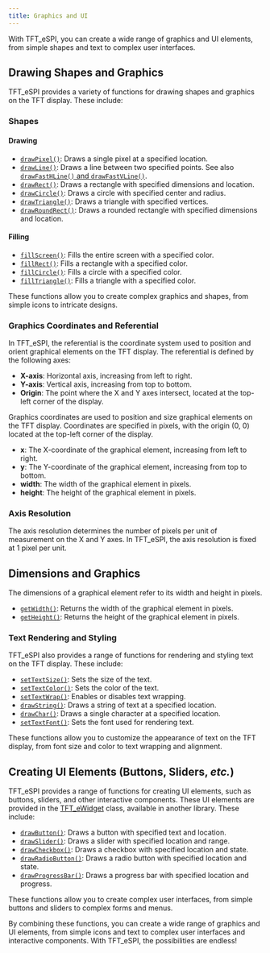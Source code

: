 ```yaml
---
title: Graphics and UI
---
```


With TFT_eSPI, you can create a wide range of graphics and UI elements, from simple shapes and text to complex user
interfaces.

## Drawing Shapes and Graphics

TFT_eSPI provides a variety of functions for drawing shapes and graphics on the TFT display. These include:

### Shapes

#### Drawing

* [`drawPixel()`](tft_espi/methods/drawpixel.md): Draws a single pixel at a specified location.
* [`drawLine()`](tft_espi/methods/drawline.md): Draws a line between two specified points. See also
  [`drawFastHLine()` and `drawFastVLine()`](tft_espi/methods/drawfastline.md). 
* [`drawRect()`](tft_espi/methods/drawrect.md): Draws a rectangle with specified dimensions and location.
* [`drawCircle()`](tft_espi/methods/drawcircle.md): Draws a circle with specified center and radius.
* [`drawTriangle()`](tft_espi/methods/drawtriangle.md): Draws a triangle with specified vertices.
* [`drawRoundRect()`](tft_espi/methods/drawrect.md): Draws a rounded rectangle with specified dimensions and location.

#### Filling

* [`fillScreen()`](tft_espi/methods/fillscreen.md): Fills the entire screen with a specified color.
* [`fillRect()`](tft_espi/methods/fillrect.md): Fills a rectangle with a specified color.
* [`fillCircle()`](tft_espi/methods/fillcircle.md): Fills a circle with a specified color.
* [`fillTriangle()`](tft_espi/methods/filltriangle.md): Fills a triangle with a specified color.

These functions allow you to create complex graphics and shapes, from simple icons to intricate designs.

### Graphics Coordinates and Referential

In TFT_eSPI, the referential is the coordinate system used to position and orient graphical elements on the TFT display.
The referential is defined by the following axes:

* **X-axis**: Horizontal axis, increasing from left to right.
* **Y-axis**: Vertical axis, increasing from top to bottom.
* **Origin**: The point where the X and Y axes intersect, located at the top-left corner of the display.

Graphics coordinates are used to position and size graphical elements on the TFT display. Coordinates are specified in
pixels, with the origin (0, 0) located at the top-left corner of the display.

* **x**: The X-coordinate of the graphical element, increasing from left to right.
* **y**: The Y-coordinate of the graphical element, increasing from top to bottom.
* **width**: The width of the graphical element in pixels.
* **height**: The height of the graphical element in pixels.

### Axis Resolution

The axis resolution determines the number of pixels per unit of measurement on the X and Y axes. In TFT_eSPI, the axis
resolution is fixed at 1 pixel per unit.

## Dimensions and Graphics

The dimensions of a graphical element refer to its width and height in pixels.

* [`getWidth()`](tft_espi/methods/height_width.md): Returns the width of the graphical element in pixels.
* [`getHeight()`](tft_espi/methods/height_width.md): Returns the height of the graphical element in pixels.

### Text Rendering and Styling

TFT_eSPI also provides a range of functions for rendering and styling text on the TFT display. These include:

* [`setTextSize()`](tft_espi/methods/settextsize.md): Sets the size of the text.
* [`setTextColor()`](tft_espi/methods/settextcolor.md): Sets the color of the text.
* [`setTextWrap()`](tft_espi/methods/settextwrap.md): Enables or disables text wrapping.
* [`drawString()`](tft_espi/methods/drawstring.md): Draws a string of text at a specified location.
* [`drawChar()`](tft_espi/methods/drawchar.md): Draws a single character at a specified location.
* [`setTextFont()`](tft_espi/methods/settextfont.md): Sets the font used for rendering text.

These functions allow you to customize the appearance of text on the TFT display, from font size and color to text
wrapping and alignment.

## Creating UI Elements (Buttons, Sliders, *etc.*)

TFT_eSPI provides a range of functions for creating UI elements, such as buttons, sliders, and other interactive
components. These UI elements are provided in the [TFT_eWidget]() class, available in another library. These
include:

* [`drawButton()`](): Draws a button with specified text and location.
* [`drawSlider()`](): Draws a slider with specified location and range.
* [`drawCheckbox()`](): Draws a checkbox with specified location and state.
* [`drawRadioButton()`](): Draws a radio button with specified location and state.
* [`drawProgressBar()`](): Draws a progress bar with specified location and progress.

These functions allow you to create complex user interfaces, from simple buttons and sliders to complex forms and menus.

By combining these functions, you can create a wide range of graphics and UI elements, from simple icons and text to
complex user interfaces and interactive components. With TFT_eSPI, the possibilities are endless!
